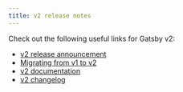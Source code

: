 ```yaml
---
title: v2 release notes
---
```


Check out the following useful links for Gatsby v2:

- [v2 release announcement](/blog/2018-09-17-gatsby-v2/)
- [Migrating from v1 to v2](/migrating-from-v1-to-v2/)
- [v2 documentation](/docs/)
- [v2 changelog](https://github.com/gatsbyjs/gatsby/blob/master/CHANGELOG.md#200---2018-09-13)
